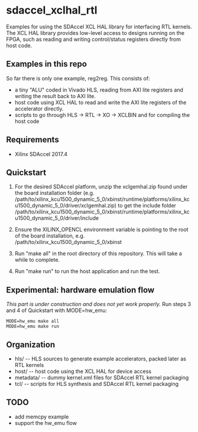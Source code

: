 # sdaccel_xclhal_rtl
Examples for using the SDAccel XCL HAL library for interfacing RTL kernels.
The XCL HAL library provides low-level access to designs running on the FPGA,
such as reading and writing control/status registers directly from host code.

## Examples in this repo
So far there is only one example, reg2reg. This consists of:
* a tiny "ALU" coded in Vivado HLS, reading from AXI lite registers and writing the result back to AXI lite.
* host code using XCL HAL to read and write the AXI lite registers of the accelerator directly.
* scripts to go through HLS -> RTL -> XO -> XCLBIN and for compiling the host code

## Requirements
* Xilinx SDAccel 2017.4

## Quickstart
1. For the desired SDAccel platform, unzip the xclgemhal.zip found under the board installation folder 
(e.g. /path/to/xilinx_kcu1500_dynamic_5_0/xbinst/runtime/platforms/xilinx_kcu1500_dynamic_5_0/driver/xclgemhal.zip) 
to get the include folder /path/to/xilinx_kcu1500_dynamic_5_0/xbinst/runtime/platforms/xilinx_kcu1500_dynamic_5_0/driver/include

2. Ensure the XILINX_OPENCL environment variable is pointing to the root of the board installation, e.g.
/path/to/xilinx_kcu1500_dynamic_5_0/xbinst

3. Run "make all" in the root directory of this repository. This will take a while to complete.

4. Run "make run" to run the host application and run the test.

## Experimental: hardware emulation flow
*This part is under construction and does not yet work properly.*
Run steps 3 and 4 of Quickstart with MODE=hw_emu:
```
MODE=hw_emu make all
MODE=hw_emu make run
```

## Organization
* hls/ -- HLS sources to generate example accelerators, packed later as RTL kernels
* host/ -- host code using the XCL HAL for device access
* metadata/ -- dummy kernel.xml files for SDAccel RTL kernel packaging
* tcl/ -- scripts for HLS synthesis and SDAccel RTL kernel packaging

## TODO
* add memcpy example
* support the hw_emu flow
